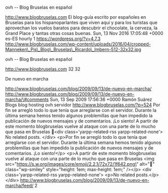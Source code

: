 ovh -- Blog Bruselas en español

http://www.blogbruselas.com El blog-guía escrito por españoles en
Bruselas para los hispanoparlantes que viven aquí y para los turistas
que aprovechan los vuelos baratos para descubrir el chocolate, la
cerveza, la Grand Place y tantas otras cosas buenas. Sun, 13 Nov 2016
17:05:48 +0000 es-ES hourly 1 https://wordpress.org/?v=4.7.3
http://www.blogbruselas.com/wp-content/uploads/2016/04/cropped-Manneken\_Pis\_Blog\_Bruselas\_Ricardo\_Imbern-512-32x32.jpg

ovh -- Blog Bruselas en español

http://www.blogbruselas.com 32 32

De nuevo en marcha

http://www.blogbruselas.com/blog/2009/09/13/de-nuevo-en-marcha/
http://www.blogbruselas.com/blog/2009/09/13/de-nuevo-en-marcha/\#comments
Sun, 13 Sep 2009 17:56:36 +0000 Ramón Suárez Blogs blog hosting ovh
servidor http://www.blogbruselas.com/?p=524 Por fin se arregló todo lo
que tenía que arreglarse con el servidor. Durante la última semana hemos
tenido algunos problemillas que han impedido la publicación de nuevos
mensajes y de comentarios. ¡Lo siento! A partir de este momento
blogbruselas vuelve al ataque con una parte de lo mucho que pasa en
Bruselas 🙂\<div class=\'yarpp-related-rss yarpp-related-none\'\> No
related posts. \</div\> \<p\>Por fin se arregló todo lo que tenía que
arreglarse con el servidor. Durante la última semana hemos tenido
algunos problemillas que han impedido la publicación de nuevos mensajes
y de comentarios. ¡Lo siento!\</p\> \<p\>A partir de este momento
blogbruselas vuelve al ataque con una parte de lo mucho que pasa en
Bruselas \<img
src=\"https://s.w.org/images/core/emoji/2.2.1/72x72/1f642.png\"
alt=\"🙂\" class=\"wp-smiley\" style=\"height: 1em; max-height: 1em;\"
/\>\</p\> \<div class=\'yarpp-related-rss yarpp-related-none\'\> \<p\>No
related posts.\</p\> \</div\>
http://www.blogbruselas.com/blog/2009/09/13/de-nuevo-en-marcha/feed/ 2
